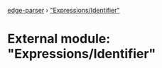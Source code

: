 [edge-parser](../README.md) › ["Expressions/Identifier"](_expressions_identifier_.md)

# External module: "Expressions/Identifier"


